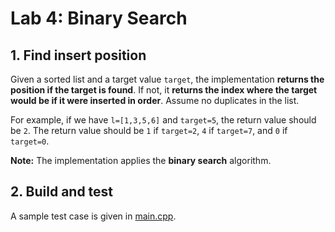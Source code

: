 # Lab 4: Binary Search

## 1. Find insert position

Given a sorted list and a target value `target`, the implementation **returns the position if the target is found**. If not, it **returns the index where the target would be if it were inserted in order**. Assume no duplicates in the list.

For example, if we have `l=[1,3,5,6]` and `target=5`, the return value should be `2`.
The return value should be `1` if `target=2`, `4` if `target=7`, and `0` if `target=0`.

**Note:** The implementation applies the **binary search** algorithm.

## 2. Build and test

A sample test case is given in [main.cpp](main.cpp).
